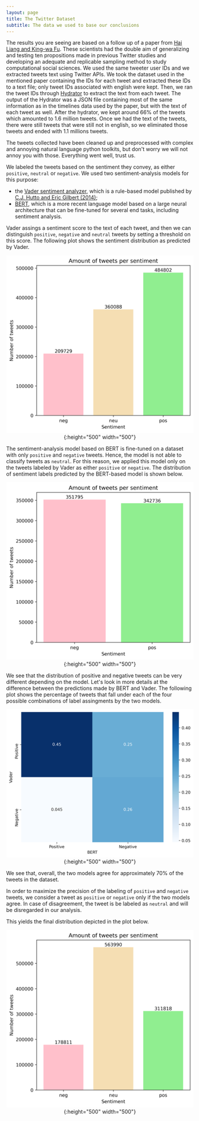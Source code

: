```yaml
---
layout: page
title: The Twitter Dataset
subtitle: The data we used to base our conclusions
---
```


The results you are seeing are based on a follow up of a paper from [Hai Liang and King-wa Fu](https://journals.plos.org/plosone/article?id=10.1371/journal.pone.0134270). These scientists had the double aim of generalizing and testing ten propositions made in previous Twitter studies and developing an adequate and replicable sampling method to study computational social sciences. We used the same tweeter user IDs and we extracted tweets text using Twitter APIs. We took the dataset used in the mentioned paper containing the IDs for each tweet and extracted these IDs to a text file; only tweet IDs associated with english were kept. Then, we ran the tweet IDs through [Hydrator](https://github.com/DocNow/hydrator) to extract the text from each tweet. The output of the Hydrator was a JSON file containing most of the same information as in the timelines data used by the paper, but with the text of each tweet as well. After the hydrator, we kept around 66% of the tweets which amounted to 1.6 million tweets. Once we had the text of the tweets, there were still tweets that were still not in english, so we eliminated those tweets and ended with 1.1 millions tweets. 

The tweets collected have been cleaned up and preprocessed with complex and annoying natural language python toolkits, but don't worry we will not annoy you with those. Everything went well, trust us.

We labeled the tweets based on the sentiment they convey, as either ```positive```, ```neutral``` or  ```negative```.
We used two sentiment-analysis models for this purpose:
* the [Vader sentiment analyzer](https://github.com/cjhutto/vaderSentiment), which is a rule-based model published by [C.J. Hutto and Eric Gilbert (2014)](https://www.aaai.org/ocs/index.php/ICWSM/ICWSM14/paper/view/8109/8122);
* [BERT](https://arxiv.org/abs/1810.04805), which is a more recent language model based on a large neural architecture that can be fine-tuned for several end tasks, including sentiment analysis.

Vader assings a sentiment score to the text of each tweet, and then we can distinguish ```positive```, ```negative``` and ```neutral``` tweets by setting a threshold on this score. The following plot shows the sentiment distribution as predicted by Vader.

<span style="display:block;text-align:center"> ![Vader](vader_sent_distrib.png){:height="500" width="500"} </span>

The sentiment-analysis model based on BERT is fine-tuned on a dataset with only ```positive``` and ```negative``` tweets. Hence, the model is not able to classify tweets as ```neutral```. For this reason, we applied this model only on the tweets labeled by Vader as either ```positive``` or ```negative```.
The distribution of sentiment labels predicted by the BERT-based model is shown below.

<span style="display:block;text-align:center"> ![BERT](bert_sent_distrib.png){:height="500" width="500"} </span>

We see that the distribution of positive and negative tweets can be very different depending on the model. Let's look in more details at the difference between the predictions made by BERT and Vader. The following plot shows the percentage of tweets that fall under each of the four possible combinations of label assingments by the two models.

<span style="display:block;text-align:center"> ![agreement](agreement.png){:height="500" width="500"} </span>

We see that, overall, the two models agree for approximately 70% of the tweets in the dataset.

In order to maximize the precision of the labeling of ```positive``` and ```negative``` tweets, we consider a tweet as ```positive``` or ```negative``` only if the two models agree. In case of disagreement, the tweet is be labeled as ```neutral``` and will be disregarded in our analysis.

This yields the final distribution depicted in the plot below.


<span style="display:block;text-align:center"> ![FINAL](final_distrib.png){:height="500" width="500"} </span>

